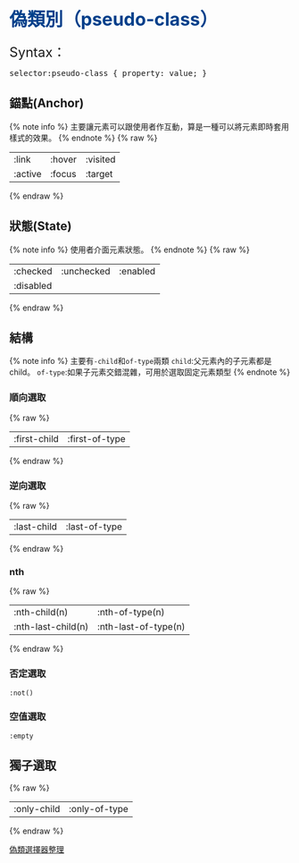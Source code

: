 # <font color="#00408B" size=6>偽類別（pseudo-class）</font>

<font size=5>Syntax：</font>
<pre class="syntaxbox">
selector:pseudo-class { property: value; } 
</pre>

## 錨點(Anchor)
{% note info %}
主要讓元素可以跟使用者作互動，算是一種可以將元素即時套用樣式的效果。
{% endnote %}
{% raw %}
<table>
    <tbody>
        <tr>
        <td>:link</td>
        <td>:hover</td>
        <td>:visited</td>
        </tr>
        <tr>
        <td>:active</td>
        <td>:focus</td>
        <td>:target</td>
        </tr>
    </tbody>
</table>
{% endraw %}

## 狀態(State)
{% note info %}
使用者介面元素狀態。
{% endnote %}
{% raw %}
<table>
    <tbody>
        <tr>
        <td>:checked</td>
        <td>:unchecked</td>
        <td>:enabled</td>
        </tr>
        <tr>
        <td>:disabled</td>
        <td></td>
        <td></td>
        </tr>
    </tbody>
</table>
{% endraw %}

## 結構
{% note info %}
主要有`-child`和`of-type`兩類
`child`:父元素內的子元素都是 child。
`of-type`:如果子元素交錯混雜，可用於選取固定元素類型
{% endnote %}

### 順向選取

{% raw %}
<table>
<tbody>
    <tr>
      <td>:first-child</td>
      <td>:first-of-type</td>
    </tr>
  </tbody>
</table>
{% endraw %}

### 逆向選取

{% raw %}
<table>
<tbody>
    <tr>
      <td>:last-child</td>
      <td>:last-of-type</td>
    </tr>
  </tbody>
</table>
{% endraw %}

### nth

{% raw %}
<table>
<tbody>
    <tr>
      <td>:nth-child(n)</td>
      <td>:nth-of-type(n)</td>
    </tr>
    <tr>
      <td>:nth-last-child(n)</td>
      <td>:nth-last-of-type(n)</td>
    </tr>
  </tbody>
</table>
{% endraw %}

### 否定選取
`:not()`

### 空值選取
`:empty`

## 獨子選取

{% raw %}
<table>
<tbody>
    <tr>
      <td>:only-child</td>
      <td>:only-of-type</td>
    </tr>
  </tbody>
</table>
{% endraw %}

[偽類選擇器整理](https://codepen.io/yun1988/full/VdMVvg/)